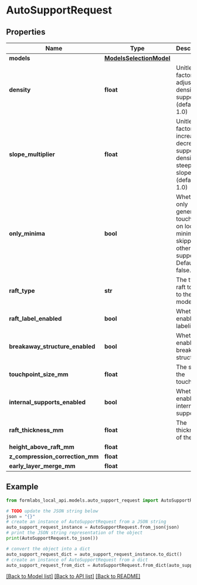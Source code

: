 # AutoSupportRequest


## Properties

Name | Type | Description | Notes
------------ | ------------- | ------------- | -------------
**models** | [**ModelsSelectionModel**](ModelsSelectionModel.md) |  | 
**density** | **float** | Unitless factor to adjust the density of supports (default is 1.0) | [optional] 
**slope_multiplier** | **float** | Unitless factor to increase or decrease support density on steep slopes (default is 1.0) | [optional] 
**only_minima** | **bool** | Whether to only generate touchpoints on local minima, skipping all other supports. Default is false. | [optional] 
**raft_type** | **str** | The type of raft to apply to the models | [optional] 
**raft_label_enabled** | **bool** | Whether to enable raft labeling | [optional] 
**breakaway_structure_enabled** | **bool** | Whether to enable breakaway structure | [optional] 
**touchpoint_size_mm** | **float** | The size of the touchpoints | [optional] 
**internal_supports_enabled** | **bool** | Whether to enable internal supports | [optional] 
**raft_thickness_mm** | **float** | The thickness of the raft | [optional] 
**height_above_raft_mm** | **float** |  | [optional] 
**z_compression_correction_mm** | **float** |  | [optional] 
**early_layer_merge_mm** | **float** |  | [optional] 

## Example

```python
from formlabs_local_api.models.auto_support_request import AutoSupportRequest

# TODO update the JSON string below
json = "{}"
# create an instance of AutoSupportRequest from a JSON string
auto_support_request_instance = AutoSupportRequest.from_json(json)
# print the JSON string representation of the object
print(AutoSupportRequest.to_json())

# convert the object into a dict
auto_support_request_dict = auto_support_request_instance.to_dict()
# create an instance of AutoSupportRequest from a dict
auto_support_request_from_dict = AutoSupportRequest.from_dict(auto_support_request_dict)
```
[[Back to Model list]](../README.md#documentation-for-models) [[Back to API list]](../README.md#documentation-for-api-endpoints) [[Back to README]](../README.md)


